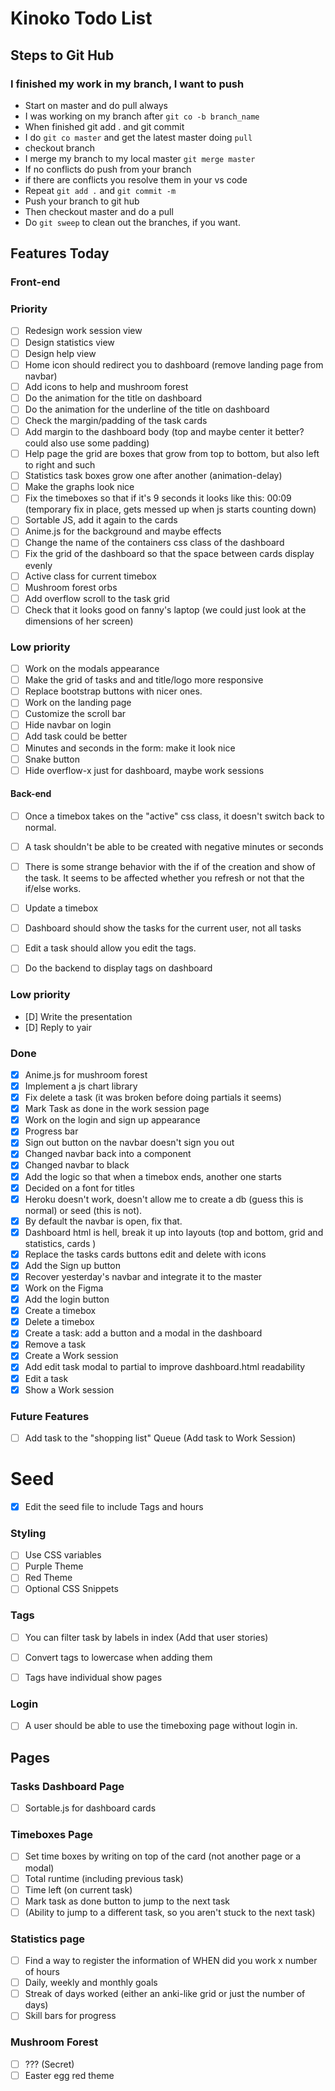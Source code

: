 # Kinoko Todo List

## Steps to Git Hub

### I finished my work in my branch, I want to push
- Start on master and do pull always
- I was working on my branch after `git co -b branch_name`
- When finished git add . and git commit
- I do `git co master` and get the latest master doing `pull`
- checkout branch
- I merge my branch to my local master `git merge master`
- If no conflicts do push from your branch
- if there are conflicts you resolve them in your vs code
- Repeat `git add .` and `git commit -m`
- Push your branch to git hub
- Then checkout master and do a pull
- Do `git sweep` to clean out the branches, if you want.

## Features Today


### Front-end

### Priority
- [ ] Redesign work session view
- [ ] Design statistics view
- [ ] Design help view
- [ ] Home icon should redirect you to dashboard (remove landing page from navbar)
- [ ] Add icons to help and mushroom forest
- [ ] Do the animation for the title on dashboard
- [ ] Do the animation for the underline of the title on dashboard
- [ ] Check the margin/padding of the task cards
- [ ] Add margin to the dashboard body (top and maybe center it better? could also use some padding)
- [ ] Help page the grid are boxes that grow from top to bottom, but also left to right and such
- [ ] Statistics task boxes grow one after another (animation-delay)
- [ ] Make the graphs look nice
- [ ] Fix the timeboxes so that if it's 9 seconds it looks like this: 00:09 (temporary fix in place, gets messed up when js starts counting down)
- [ ] Sortable JS, add it again to the cards
- [ ] Anime.js for the background and maybe effects
- [ ] Change the name of the containers css class of the dashboard
- [ ] Fix the grid of the dashboard so that the space between cards display evenly
- [ ] Active class for current timebox
- [ ] Mushroom forest orbs
- [ ] Add overflow scroll to the task grid
- [ ] Check that it looks good on fanny's laptop (we could just look at the dimensions of her screen)

### Low priority
- [ ] Work on the modals appearance
- [ ] Make the grid of tasks and and title/logo more responsive
- [ ] Replace bootstrap buttons with nicer ones.
- [ ] Work on the landing page
- [ ] Customize the scroll bar
- [ ] Hide navbar on login
- [ ] Add task could be better
- [ ] Minutes and seconds in the form: make it look nice
- [ ] Snake button
- [ ] Hide overflow-x just for dashboard, maybe work sessions

#### Back-end
- [ ] Once a timebox takes on the "active" css class, it doesn't switch back to normal.
- [ ] A task shouldn't be able to be created with negative minutes or seconds
- [ ] There is some strange behavior with the if of the creation and show of the task. It seems to be affected whether you refresh or not that the if/else works.
- [ ] Update a timebox
- [ ] Dashboard should show the tasks for the current user, not all tasks
- [ ] Edit a task should allow you edit the tags.
- [ ] Do the backend to display tags on dashboard


### Low priority
- [D] Write the presentation
- [D] Reply to yair


### Done
- [X] Anime.js for mushroom forest
- [X] Implement a js chart library
- [X] Fix delete a task (it was broken before doing partials it seems)
- [X] Mark Task as done in the work session page
- [X] Work on the login and sign up appearance
- [X] Progress bar
- [X] Sign out button on the navbar doesn't sign you out
- [x] Changed navbar back into a component
- [x] Changed navbar to black
- [X] Add the logic so that when a timebox ends, another one starts
- [x] Decided on a font for titles
- [X] Heroku doesn't work, doesn't allow me to create a db (guess this is normal) or seed (this is not).
- [X] By default the navbar is open, fix that.
- [X] Dashboard html is hell, break it up into layouts (top and bottom, grid and statistics, cards  )
- [X] Replace the tasks cards buttons edit and delete with icons
- [X] Add the Sign up button
- [X] Recover yesterday's navbar and integrate it to the master
- [X] Work on the Figma
- [X] Add the login button
- [X] Create a timebox
- [X] Delete a timebox
- [X] Create a task: add a button and a modal in the dashboard
- [X] Remove a task
- [X] Create a Work session
- [x] Add edit task modal to partial to improve dashboard.html readability
- [X] Edit a task
- [X] Show a Work session

### Future Features
- [ ] Add task to the "shopping list" Queue (Add task to Work Session)

# Seed
- [x] Edit the seed file to include Tags and hours

### Styling
- [ ] Use CSS variables
- [ ] Purple Theme
- [ ] Red Theme
- [ ] Optional CSS Snippets

### Tags
- [ ] You can filter task by labels in index (Add that user stories)
- [ ] Convert tags to lowercase when adding them
- [ ] Tags have individual show pages


### Login
- [ ] A user should be able to use the timeboxing page without login in.

## Pages

### Tasks Dashboard Page
- [ ] Sortable.js for dashboard cards

### Timeboxes Page
- [ ] Set time boxes by writing on top of the card (not another page or a modal)
- [ ] Total runtime (including previous task)
- [ ] Time left (on current task)
- [ ] Mark task as done button to jump to the next task
- [ ] (Ability to jump to a different task, so you aren't stuck to the next task)

### Statistics page
- [ ] Find a way to register the information of WHEN did you work x number of hours
- [ ] Daily, weekly and monthly goals
- [ ] Streak of days worked (either an anki-like grid or just the number of days)
- [ ] Skill bars for progress

### Mushroom Forest
- [ ] ??? (Secret)
- [ ] Easter egg red theme
